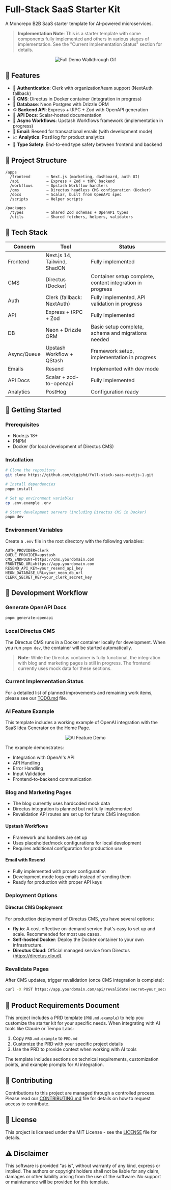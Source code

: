# Full-Stack SaaS Starter Kit

A Monorepo B2B SaaS starter template for AI-powered microservices.

> **Implementation Note**: This is a starter template with some components fully implemented and others in various stages of implementation. See the "Current Implementation Status" section for details.


<p align="center">
  <img src="./demo/demo.gif" alt="Full Demo Walkthrough Gif">
</p>

## 🚀 Features

- 🔐 **Authentication**: Clerk with organization/team support (NextAuth fallback)
- 🎨 **CMS**: Directus in Docker container (integration in progress)
- 🧠 **Database**: Neon Postgres with Drizzle ORM
- ⚙️ **Backend API**: Express + tRPC + Zod with OpenAPI generation
- 🧾 **API Docs**: Scalar-hosted documentation
- 🔁 **Async Workflows**: Upstash Workflows framework (implementation in progress)
- 💌 **Email**: Resend for transactional emails (with development mode)
- 📈 **Analytics**: PostHog for product analytics
- 🧪 **Type Safety**: End-to-end type safety between frontend and backend

## 📁 Project Structure

```
/apps
  /frontend       → Next.js (marketing, dashboard, auth UI)
  /api            → Express + Zod + tRPC backend
  /workflows      → Upstash Workflow handlers
  /cms            → Directus headless CMS configuration (Docker)
  /docs           → Scalar, built from OpenAPI spec
  /scripts        → Helper scripts

/packages
  /types          → Shared Zod schemas + OpenAPI types
  /utils          → Shared fetchers, helpers, validators
```

## 🧰 Tech Stack

| Concern     | Tool                        | Status                   |
|-------------|----------------------------|--------------------------|  
| Frontend    | Next.js 14, Tailwind, ShadCN | Fully implemented       |
| CMS         | Directus (Docker)          | Container setup complete, content integration in progress |
| Auth        | Clerk (fallback: NextAuth) | Fully implemented, API validation in progress |
| API         | Express + tRPC + Zod       | Fully implemented       |
| DB          | Neon + Drizzle ORM         | Basic setup complete, schema and migrations needed |
| Async/Queue | Upstash Workflow + QStash  | Framework setup, implementation in progress |
| Emails      | Resend                     | Implemented with dev mode |
| API Docs    | Scalar + zod-to-openapi    | Fully implemented       |
| Analytics   | PostHog                    | Configuration ready     |

## 🚀 Getting Started

### Prerequisites

- Node.js 18+
- PNPM
- Docker (for local development of Directus CMS)

### Installation

```bash
# Clone the repository
git clone https://github.com/digiphd/full-stack-saas-nextjs-1.git

# Install dependencies
pnpm install

# Set up environment variables
cp .env.example .env

# Start development servers (including Directus CMS in Docker)
pnpm dev
```

### Environment Variables

Create a `.env` file in the root directory with the following variables:

```
AUTH_PROVIDER=clerk
QUEUE_PROVIDER=upstash
CMS_ENDPOINT=https://cms.yourdomain.com
FRONTEND_URL=https://app.yourdomain.com
RESEND_API_KEY=your_resend_api_key
NEON_DATABASE_URL=your_neon_db_url
CLERK_SECRET_KEY=your_clerk_secret_key
```

## 📄 Development Workflow

### Generate OpenAPI Docs

```bash
pnpm generate:openapi
```

### Local Directus CMS

The Directus CMS runs in a Docker container locally for development. When you run `pnpm dev`, the container will be started automatically.

> **Note**: While the Directus container is fully functional, the integration with blog and marketing pages is still in progress. The frontend currently uses mock data for these sections.

### Current Implementation Status

For a detailed list of planned improvements and remaining work items, please see our [TODO.md](/TODO.md) file.

### AI Feature Example

This template includes a working example of OpenAI integration with the SaaS Idea Generator on the Home Page.

<p align="center">
  <img src="./demo/ai_feature.gif" alt="AI Feature Demo">
</p>

The example demonstrates:
- Integration with OpenAI's API
- API Handling
- Error Handling
- Input Validation
- Frontend-to-backend communication

### Blog and Marketing Pages
- The blog currently uses hardcoded mock data
- Directus integration is planned but not fully implemented
- Revalidation API routes are set up for future CMS integration

#### Upstash Workflows
- Framework and handlers are set up
- Uses placeholder/mock configurations for local development
- Requires additional configuration for production use

#### Email with Resend
- Fully implemented with proper configuration
- Development mode logs emails instead of sending them
- Ready for production with proper API keys

### Deployment Options

#### Directus CMS Deployment

For production deployment of Directus CMS, you have several options:

- **fly.io**: A cost-effective on-demand service that's easy to set up and scale. Recommended for most use cases.
- **Self-hosted Docker**: Deploy the Docker container to your own infrastructure.
- **Directus Cloud**: Official managed service from Directus (https://directus.cloud).

### Revalidate Pages

After CMS updates, trigger revalidation (once CMS integration is complete):

```bash
curl -X POST https://app.yourdomain.com/api/revalidate?secret=your_secret&path=/blog/your-post-slug
```

## 📃 Product Requirements Document

This project includes a PRD template (`PRD.md.example`) to help you customize the starter kit for your specific needs. When integrating with AI tools like Claude or Tempo Labs:

1. Copy `PRD.md.example` to `PRD.md`
2. Customize the PRD with your specific project details
3. Use the PRD to provide context when working with AI tools

The template includes sections on technical requirements, customization points, and example prompts for AI integration.

## 👥 Contributing

Contributions to this project are managed through a controlled process. Please read our [CONTRIBUTING.md](/CONTRIBUTING.md) file for details on how to request access to contribute.

## 📝 License

This project is licensed under the MIT License - see the [LICENSE](/LICENSE) file for details.

## ⚠️ Disclaimer

This software is provided "as is", without warranty of any kind, express or implied. The authors or copyright holders shall not be liable for any claim, damages or other liability arising from the use of the software. No support or maintenance will be provided for this template.
